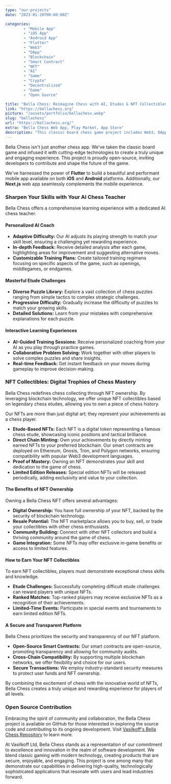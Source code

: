 ```yaml
---
type: "our-projects"
date: "2023-01-20T00:00:00Z"

categories: 
        - "Mobile App"
        - "iOS App"
        - "Android App"
        - "Flutter"
        - "Web3"
        - "DApp"
        - "Blockchain"
        - "Smart Contract"
        - "NFT"
        - "AI"
        - "Game"
        - "Crypto"
        - "Decentralized"
        - "Game"
        - "Open Source"

title: "Bella Chess: Reimagine Chess with AI, Etudes & NFT Collectibles."
link: "https://bellachess.org"
picture: "/assets/portfolio/bellachess.webp"
slug: "bellachess"
url: "https://bellachess.org/"
extra: "Bella Chess Web App, Play Market, App Store"
description: "This classic board chess game project includes Web3, DApp, blockchain, smart contract, NFT, and AI engaging gameplay. This open-source project boasts a mobile app (Flutter), web app (Next.js), AI opponents, NFT collectibles based on chess etudes."
---
```

Bella Chess isn't just another chess app. We've taken the classic board game and infused it with cutting-edge technologies to create a truly unique and engaging experience. This project is proudly open-source, inviting developers to contribute and shape the future of the game. 

We've harnessed the power of **Flutter** to build a beautiful and performant mobile app available on both **iOS** and **Android** platforms. Additionally, our **Next.js** web app seamlessly complements the mobile experience.

### Sharpen Your Skills with Your AI Chess Teacher

Bella Chess offers a comprehensive learning experience with a dedicated AI chess teacher.

#### Personalized AI Coach

-   **Adaptive Difficulty:** Our AI adjusts its playing strength to match your skill level, ensuring a challenging yet rewarding experience.
-   **In-depth Feedback:** Receive detailed analysis after each game, highlighting areas for improvement and suggesting alternative moves.
-   **Customizable Training Plans:** Create tailored training regimens focusing on specific aspects of the game, such as openings, middlegames, or endgames.

#### Masterful Etude Challenges

-   **Diverse Puzzle Library:** Explore a vast collection of chess puzzles ranging from simple tactics to complex strategic challenges.
-   **Progressive Difficulty:** Gradually increase the difficulty of puzzles to match your growing skills.
-   **Detailed Solutions:** Learn from your mistakes with comprehensive explanations for each puzzle.

#### Interactive Learning Experiences

-   **AI-Guided Training Sessions:** Receive personalized coaching from your AI as you play through practice games.
-   **Collaborative Problem Solving:** Work together with other players to solve complex puzzles and share insights.
-   **Real-time Feedback:** Get instant feedback on your moves during gameplay to improve decision-making.


### NFT Collectibles: Digital Trophies of Chess Mastery

Bella Chess redefines chess collecting through NFT ownership. By leveraging blockchain technology, we offer unique NFT collectibles based on legendary chess etudes, allowing you to own a piece of chess history.

Our NFTs are more than just digital art; they represent your achievements as a chess player.

-   **Etude-Based NFTs:** Each NFT is a digital token representing a famous chess etude, showcasing iconic positions and tactical brilliance.
-   **Direct Chain Minting:** Own your achievements by directly minting earned NFTs to your preferred blockchain. Our smart contracts are deployed on Ethereum, Gnosis, Tron, and Polygon networks, ensuring compatibility with popular Web3 development languages.
-   **Proof of Mastery:** Owning an NFT demonstrates your skill and dedication to the game of chess.
-   **Limited Edition Releases:** Special edition NFTs will be released periodically, adding exclusivity and value to your collection.

#### The Benefits of NFT Ownership

Owning a Bella Chess NFT offers several advantages:

-   **Digital Ownership:** You have full ownership of your NFT, backed by the security of blockchain technology.
-   **Resale Potential:** The NFT marketplace allows you to buy, sell, or trade your collectibles with other chess enthusiasts.
-   **Community Building:** Connect with other NFT collectors and build a thriving community around the game of chess.
-   **Game Integration:** Some NFTs may offer exclusive in-game benefits or access to limited features.

#### How to Earn Your NFT Collectibles

To earn NFT collectibles, players must demonstrate exceptional chess skills and knowledge.

-   **Etude Challenges:** Successfully completing difficult etude challenges can reward players with unique NFTs.
-   **Ranked Matches:** Top-ranked players may receive exclusive NFTs as a recognition of their achievements.
-   **Limited-Time Events:** Participate in special events and tournaments to earn limited edition NFTs.

#### A Secure and Transparent Platform

Bella Chess prioritizes the security and transparency of our NFT platform.

-   **Open-Source Smart Contracts:** Our smart contracts are open-source, promoting transparency and allowing for community audits.
-   **Cross-Chain Compatibility:** By supporting multiple blockchain networks, we offer flexibility and choice for our users.
-   **Secure Transactions:** We employ industry-standard security measures to protect user funds and NFT ownership.

By combining the excitement of chess with the innovative world of NFTs, Bella Chess creates a truly unique and rewarding experience for players of all levels.
 

### Open Source Contribution
Embracing the spirit of community and collaboration, the Bella Chess project is available on GitHub for those interested in exploring the source code and contributing to its ongoing development. Visit [Vasilkoff's Bella Chess Repository](https://github.com/Vasilkoff-com/BellaChess) to learn more.

At Vasilkoff Ltd, Bella Chess stands as a representation of our commitment to excellence and innovation in the realm of software development. We blend classic gaming with modern technology, creating products that are secure, enjoyable, and engaging. This project is one among many that demonstrate our capabilities in delivering high-quality, technologically sophisticated applications that resonate with users and lead industries forward.
